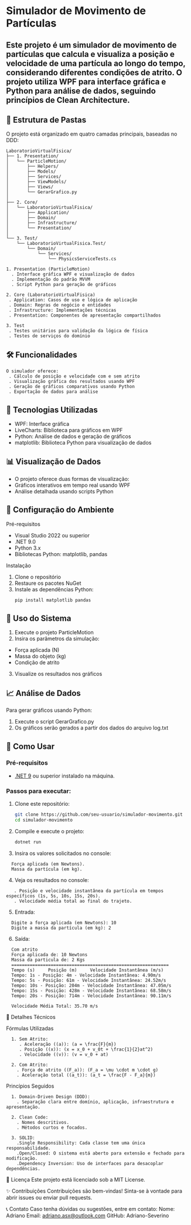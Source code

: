 # Simulador de Movimento de Partículas

Este projeto é um simulador de movimento de partículas que calcula e visualiza a posição e velocidade de uma partícula ao longo do tempo, considerando diferentes condições de atrito. O projeto utiliza WPF para interface gráfica e Python para análise de dados, seguindo princípios de Clean Architecture.
---

## 📂 Estrutura de Pastas

O projeto está organizado em quatro camadas principais, baseadas no DDD:
````
LaboratorioVirtualFisica/
├── 1. Presentation/
│   └── ParticleMotion/
│       ├── Helpers/
│       ├── Models/
│       ├── Services/
│       ├── ViewModels/
│       ├── Views/
│       └── GerarGrafico.py
│
├── 2. Core/
│   └── LaboratorioVirtualFisica/
│       ├── Application/
│       ├── Domain/
│       ├── Infrastructure/
│       └── Presentation/
│
└── 3. Test/
    └── LaboratorioVirtualFisica.Test/
        └── Domain/
            └── Services/
                └── PhysicsServiceTests.cs
````
````
1. Presentation (ParticleMotion)
  . Interface gráfica WPF e visualização de dados
  . Implementação do padrão MVVM
  . Script Python para geração de gráficos

2. Core (LaboratorioVirtualFisica)
 . Application: Casos de uso e lógica de aplicação
 . Domain: Regras de negócio e entidades
 . Infrastructure: Implementações técnicas
 . Presentation: Componentes de apresentação compartilhados

3. Test
 . Testes unitários para validação da lógica de física
 . Testes de serviços do domínio

````
## 🛠️ Funcionalidades
````
O simulador oferece:
 . Cálculo de posição e velocidade com e sem atrito
 . Visualização gráfica dos resultados usando WPF
 . Geração de gráficos comparativos usando Python
 . Exportação de dados para análise
````
## 🚀 Tecnologias Utilizadas

 - WPF: Interface gráfica
 - LiveCharts: Biblioteca para gráficos em WPF
 - Python: Análise de dados e geração de gráficos
 - matplotlib: Biblioteca Python para visualização de dados


## 📊 Visualização de Dados
 - O projeto oferece duas formas de visualização:
 - Gráficos interativos em tempo real usando WPF
 - Análise detalhada usando scripts Python

## 🔧 Configuração do Ambiente

Pré-requisitos
 - Visual Studio 2022 ou superior
 - .NET 9.0
 - Python 3.x
 - Bibliotecas Python: matplotlib, pandas

Instalação
1. Clone o repositório
2. Restaure os pacotes NuGet
3. Instale as dependências Python:
   ```bash
   pip install matplotlib pandas

## 📝 Uso do Sistema

1. Execute o projeto ParticleMotion
2. Insira os parâmetros da simulação:
  - Força aplicada (N)
  - Massa do objeto (kg)
  - Condição de atrito
3. Visualize os resultados nos gráficos

## 📈 Análise de Dados
Para gerar gráficos usando Python:
 1. Execute o script GerarGrafico.py
 2. Os gráficos serão gerados a partir dos dados do arquivo log.txt

## 🚀 Como Usar

### Pré-requisitos
- [.NET 9](https://dotnet.microsoft.com/) ou superior instalado na máquina.

### Passos para executar:

1. Clone este repositório:
   ```bash
   git clone https://github.com/seu-usuario/simulador-movimento.git
   cd simulador-movimento
   
2. Compile e execute o projeto:
   ```bash
   dotnet run
   
3. Insira os valores solicitados no console:
 ````
   Força aplicada (em Newtons).
   Massa da partícula (em kg).
````
4. Veja os resultados no console:
````
   . Posição e velocidade instantânea da partícula em tempos específicos (1s, 5s, 10s, 15s, 20s).
   . Velocidade média total ao final do trajeto.
````
5. Entrada:
````
  Digite a força aplicada (em Newtons): 10
  Digite a massa da partícula (em kg): 2
````
6. Saída:
````
  Com atrito
  Força aplicada de: 10 Newtons
  Massa da particula de: 2 Kgs
  ============================================================
  Tempo (s)     Posição (m)     Velocidade Instantânea (m/s)
  Tempo: 1s - Posição: 4m - Velocidade Instantânea: 4.90m/s
  Tempo: 5s - Posição: 61m - Velocidade Instantânea: 24.52m/s
  Tempo: 10s - Posição: 204m - Velocidade Instantânea: 47.05m/s
  Tempo: 15s - Posição: 428m - Velocidade Instantânea: 68.58m/s
  Tempo: 20s - Posição: 714m - Velocidade Instantânea: 90.11m/s

  Velocidade Média Total: 35.70 m/s
````
🔧 Detalhes Técnicos

Fórmulas Utilizadas
````
  1. Sem Atrito:
     . Aceleração ((a)): (a = \frac{F}{m})
     . Posição ((x)): (x = x_0 + v_0t + \frac{1}{2}at^2)
     . Velocidade ((v)): (v = v_0 + at)

  2. Com Atrito:
    . Força de atrito ((F_a)): (F_a = \mu \cdot m \cdot g)
    . Aceleração total ((a_t)): (a_t = \frac{F - F_a}{m})
````
Princípios Seguidos
````
  1. Domain-Driven Design (DDD):
    . Separação clara entre domínio, aplicação, infraestrutura e apresentação.

  2. Clean Code:
    . Nomes descritivos.
    . Métodos curtos e focados.

  3. SOLID:
    .Single Responsibility: Cada classe tem uma única responsabilidade.
    .Open/Closed: O sistema está aberto para extensão e fechado para modificação.
    .Dependency Inversion: Uso de interfaces para desacoplar dependências.

````
📜 Licença
Este projeto está licenciado sob a MIT License.

✨ Contribuições
Contribuições são bem-vindas! Sinta-se à vontade para abrir issues ou enviar pull requests.

📞 Contato
Caso tenha dúvidas ou sugestões, entre em contato:
Nome: Adriano
Email: adriano.asx@outlook.com
GitHub: Adriano-Severino
